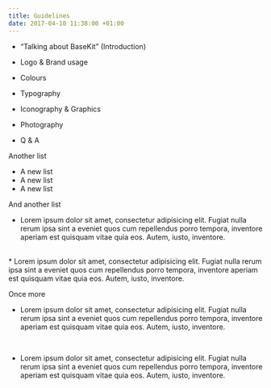 ```yaml
---
title: Guidelines
date: 2017-04-10 11:38:00 +01:00
---
```


* “Talking about BaseKit” (Introduction)

* Logo & Brand usage

* Colours

* Typography

* Iconography & Graphics

* Photography

* Q & A

Another list

* A new list
* A new list
* A new list

And another list

* Lorem ipsum dolor sit amet, consectetur adipisicing elit. Fugiat nulla rerum ipsa sint a eveniet quos cum repellendus porro tempora, inventore aperiam est quisquam vitae quia eos. Autem, iusto, inventore.
<br/>
* Lorem ipsum dolor sit amet, consectetur adipisicing elit. Fugiat nulla rerum ipsa sint a eveniet quos cum repellendus porro tempora, inventore aperiam est quisquam vitae quia eos. Autem, iusto, inventore.

Once more

* Lorem ipsum dolor sit amet, consectetur adipisicing elit. Fugiat nulla rerum ipsa sint a eveniet quos cum repellendus porro tempora, inventore aperiam est quisquam vitae quia eos. Autem, iusto, inventore.
<br/>

* Lorem ipsum dolor sit amet, consectetur adipisicing elit. Fugiat nulla rerum ipsa sint a eveniet quos cum repellendus porro tempora, inventore aperiam est quisquam vitae quia eos. Autem, iusto, inventore.

